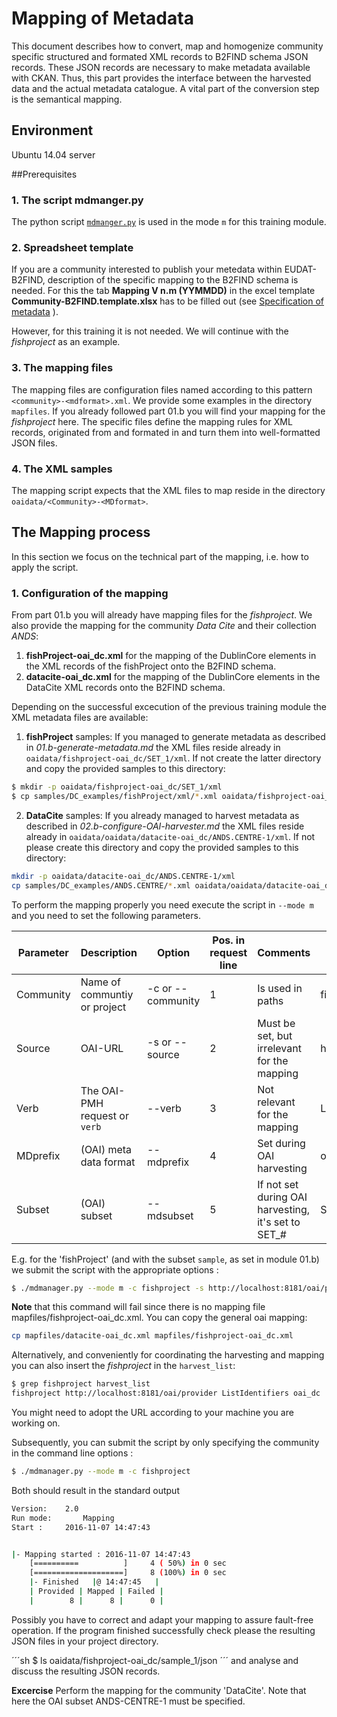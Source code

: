# Mapping of Metadata
This document describes how to convert, map and homogenize community specific structured and formated XML records to B2FIND schema JSON records. These JSON records are necessary to make metadata available with CKAN. Thus, this part provides the interface between the harvested data and the actual metadata catalogue. A vital part of the conversion step is the semantical mapping. 

## Environment
Ubuntu 14.04 server

##Prerequisites

### 1. The script mdmanger.py
The python script [`mdmanger.py`](00.b-mdmanager-script.md) is used in the mode `m` for this training module.

### 2. Spreadsheet template
If you are a community interested to publish your metedata within EUDAT-B2FIND, description of the specific mapping to the B2FIND schema is needed. For this the tab **Mapping V n.m (YYMMDD)** in the excel template **Community-B2FIND.template.xlsx** has to be filled out (see [Specification of metadata](01.a-specify-metadata.md) ).

However, for this training it is not needed. We will continue with the *fishproject* as an example.

### 3. The mapping files
The mapping files are configuration files named according to this pattern ```<community>-<mdformat>.xml```. We provide some examples in the directory `mapfiles`. If you already followed part 01.b you will find your mapping for the *fishproject* here. The specific files define the mapping rules for XML records, originated from <community> and formated in <mdformat> and turn them into well-formatted JSON files.  

### 4. The XML samples
The mapping script expects that the XML files to map reside in the directory ```oaidata/<Community>-<MDformat>```.

## The Mapping process
In this section we focus on the technical part of the mapping, i.e. how to apply the script.
### 1. Configuration of the mapping

From part 01.b you will already have mapping files for the *fishproject*. We also provide the mapping for the community *Data Cite* and their collection *ANDS*:

1. **fishProject-oai_dc.xml** for the mapping of the DublinCore elements in the XML records of the fishProject onto the B2FIND schema.
2. **datacite-oai_dc.xml** for the mapping of the DublinCore elements in the DataCite XML records onto the B2FIND schema.

Depending on the successful excecution of the previous training module the XML metadata files are available:

1. **fishProject** samples: If you managed to generate metadata as described in *01.b-generate-metadata.md* the XML files reside already in ```oaidata/fishproject-oai_dc/SET_1/xml```. If not create the latter directory and copy the provided samples to this directory:
 ```sh
 $ mkdir -p oaidata/fishproject-oai_dc/SET_1/xml
 $ cp samples/DC_examples/fishProject/xml/*.xml oaidata/fishproject-oai_dc/SET_1/xml
 ``` 

2. **DataCite** samples: If you already managed to harvest metadata as described in *02.b-configure-OAI-harvester.md* the XML files reside already in ```oaidata/oaidata/datacite-oai_dc/ANDS.CENTRE-1/xml```. If not please create this directory and copy the provided samples to this directory:
 ```sh
 mkdir -p oaidata/datacite-oai_dc/ANDS.CENTRE-1/xml
 cp samples/DC_examples/ANDS.CENTRE/*.xml oaidata/oaidata/datacite-oai_dc/ANDS.CENTRE-1/xml
 ```

To perform the mapping properly you need execute the script in ```--mode m``` and you need to set the following parameters.

| Parameter | Description | Option | Pos. in request line | Comments | Example1 | Example 2 |
|-----------|-------------|--------|----------------------|----------|----------|-----------|
| Community | Name of communtiy or project | -c or --community | 1 | Is used in paths | fishproject | datacite |
| Source    | OAI-URL | -s or --source | 2 | Must be set, but irrelevant for the mapping |  http://localhost:8181/oai/provider |  http://oai.datacite.org/oai |
| Verb | The OAI-PMH request or `verb` | --verb | 3 | Not relevant for the mapping | ListIdentifiers | ListRecords | 
| MDprefix  | (OAI) meta data format | --mdprefix | 4 | Set during OAI harvesting | oai_dc | oai_dc |
| Subset    | (OAI) subset | --mdsubset | 5 | If not set during OAI harvesting, it's set to SET_# | SET_1 | ANDS.CENTRE-1_1 | 

E.g. for the 'fishProject' (and with the subset `sample`, as set in module 01.b) we submit the script with the appropriate options :   
```sh
$ ./mdmanager.py --mode m -c fishproject -s http://localhost:8181/oai/provider --mdsubset sample_1 --mdprefix oai_dc
```
**Note** that this command will fail since there is no mapping file mapfiles/fishproject-oai_dc.xml. You can copy the general oai mapping:
```sh
cp mapfiles/datacite-oai_dc.xml mapfiles/fishproject-oai_dc.xml
```

Alternatively, and conveniently for coordinating the harvesting and mapping you can also insert the *fishproject* in the `harvest_list`:
```sh
$ grep fishproject harvest_list
fishproject http://localhost:8181/oai/provider ListIdentifiers oai_dc
```
You might need to adopt the URL according to your machine you are working on.

Subsequently, you can submit the script by only specifying the community in the command line options :

```sh
$ ./mdmanager.py --mode m -c fishproject
```

Both should result in the standard output

```sh
Version:  	2.0
Run mode:   	Mapping
Start : 	2016-11-07 14:47:43


|- Mapping started : 2016-11-07 14:47:43
	[==========          ]     4 ( 50%) in 0 sec
	[====================]     8 (100%) in 0 sec
   	|- Finished   |@ 14:47:45   |
	| Provided | Mapped | Failed |
	|        8 |      8 |      0 |
```

Possibly you have to correct and adapt your mapping to assure fault-free operation. If the program finished successfully check please the resulting JSON files in your project directory.

´´´sh
$ ls oaidata/fishproject-oai_dc/sample_1/json
´´´
and analyse and discuss the resulting JSON records.

**Excercise** 
Perform the mapping for the community 'DataCite'. Note that here the OAI subset ANDS-CENTRE-1 must be specified.
